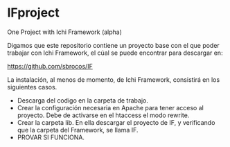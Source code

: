 IFproject
=========

One Project with Ichi Framework (alpha)

Digamos que este repositorio contiene un proyecto base con el que poder trabajar con Ichi Framework, 
el cúal se puede encontrar para descargar en:

https://github.com/sbrocos/IF

La instalación, al menos de momento, de Ichi Framework, consistirá en los siguientes casos.
 - Descarga del codigo en la carpeta de trabajo.
 - Crear la configuración necesaria en Apache para tener acceso al proyecto. Debe de activarse en el htaccess
   el modo rewrite.
 - Crear la carpeta lib. En ella descargar el proyecto de IF, y verificando que la carpeta del Framework, se llama IF.
 - PROVAR SI FUNCIONA.